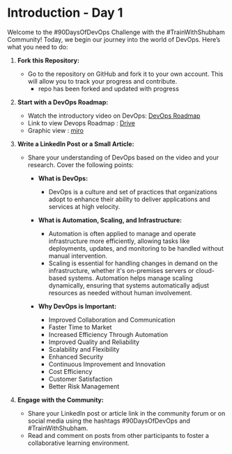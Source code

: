 # Introduction - Day 1

Welcome to the #90DaysOfDevOps Challenge with the #TrainWithShubham Community! Today, we begin our journey into the world of DevOps. Here’s what you need to do:

1. **Fork this Repository:**
   - Go to the repository on GitHub and fork it to your own account. This will allow you to track your progress and contribute.
      - repo has been forked and updated with progress

2. **Start with a DevOps Roadmap:**
   - Watch the introductory video on DevOps: [DevOps Roadmap](https://youtu.be/g_QHuGq3E2Y?si=fR9K56-JevZTfrBK)
   - Link to view Devops Roadmap : [Drive](https://docs.google.com/spreadsheets/d/1eE-NhZQFr545LkP4QNhTgXcZTtkMFeEPNyVXAflXia0/edit?gid=891834841#gid=891834841)
   - Graphic view : [miro](https://miro.com/app/board/uXjVKq3-e8I=/)

3. **Write a LinkedIn Post or a Small Article:**
   - Share your understanding of DevOps based on the video and your research. Cover the following points:

     - **What is DevOps:**
       - DevOps is a culture and set of practices that organizations adopt to enhance their ability to deliver applications and services at high velocity.
       
     - **What is Automation, Scaling, and Infrastructure:**
       - Automation is often applied to manage and operate infrastructure more efficiently, allowing tasks like deployments, updates, and monitoring to be handled without manual intervention.
       - Scaling is essential for handling changes in demand on the infrastructure, whether it's on-premises servers or cloud-based systems. Automation helps manage scaling dynamically, ensuring that systems automatically adjust resources as needed without human involvement.
       
       
     - **Why DevOps is Important:**
       - Improved Collaboration and Communication
       - Faster Time to Market
       - Increased Efficiency Through Automation
       - Improved Quality and Reliability
       - Scalability and Flexibility
       - Enhanced Security
       - Continuous Improvement and Innovation
       - Cost Efficiency
       - Customer Satisfaction
       - Better Risk Management
       

4. **Engage with the Community:**
   - Share your LinkedIn post or article link in the community forum or on social media using the hashtags #90DaysOfDevOps and #TrainWithShubham.
   - Read and comment on posts from other participants to foster a collaborative learning environment.

